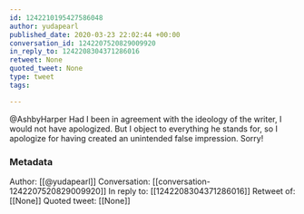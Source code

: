 ```yaml
---
id: 1242210195427586048
author: yudapearl
published_date: 2020-03-23 22:02:44 +00:00
conversation_id: 1242207520829009920
in_reply_to: 1242208304371286016
retweet: None
quoted_tweet: None
type: tweet
tags:

---
```


@AshbyHarper Had I been in agreement with the ideology of the writer, I would not have apologized. But I object to everything he stands for, so I apologize for having created an unintended false impression. Sorry!

### Metadata

Author: [[@yudapearl]]
Conversation: [[conversation-1242207520829009920]]
In reply to: [[1242208304371286016]]
Retweet of: [[None]]
Quoted tweet: [[None]]
